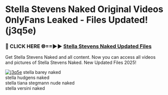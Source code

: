 # Stella Stevens Naked Original Videos 0nlyFans Leaked - Files Updated! (j3q5e)

<h3>🔴 CLICK HERE 🌐==►► <a href="https://tinyurl.com/yckcrads" rel="nofollow">Stella Stevens Naked Updated Files</a></h3>

Get Stella Stevens Naked and all content. Now you can access all videos and pictures of Stella Stevens Naked. New Updated Files 2025!

[![j3q5e](https://i.imgur.com/hpKpOFt.gif)](https://tinyurl.com/yckcrads)
stella barey naked<br>
stella hudgens naked<br>
stella tiana stegmann nude naked<br>
stella versini naked